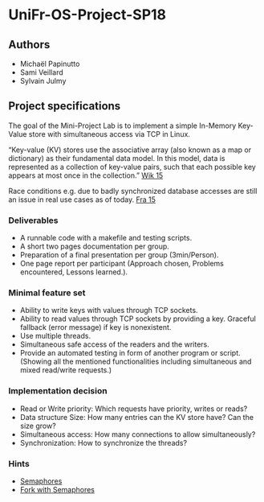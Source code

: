 # UniFr-OS-Project-SP18

## Authors
* Michaël Papinutto
* Sami Veillard
* Sylvain Julmy

## Project specifications

The goal of the Mini-Project Lab is to implement a simple In-Memory Key-Value store with simultaneous access via TCP in Linux.

“Key-value (KV) stores use the associative array (also known as a map or dictionary) as their fundamental data model. In this model, data is represented as a collection of key-value pairs, such that each possible key appears at most once in the collection.” [Wik 15](http://en.wikipedia.org/wiki/NoSQL#Key-value_store)

Race conditions e.g. due to badly synchronized database accesses are still an issue in real use cases as of today. [Fra 15](http://josipfranjkovic.blogspot.ch/2015/04/race-conditions-on-facebook.html)

### Deliverables

* A runnable code with a makefile and testing scripts.
* A short two pages documentation per group.
* Preparation of a final presentation per group (3min/Person).
* One page report per participant (Approach chosen, Problems encountered, Lessons learned.).

### Minimal feature set

* Ability to write keys with values through TCP sockets.
* Ability to read values through TCP sockets by providing a key. Graceful fallback (error
message) if key is nonexistent.
* Use multiple threads.
* Simultaneous safe access of the readers and the writers.
* Provide an automated testing in form of another program or script. (Showing all the mentioned functionalities including simultaneous and mixed read/write requests.)

### Implementation decision

* Read or Write priority: Which requests have priority, writes or reads?
* Data structure Size: How many entries can the KV store have? Can the size grow?
* Simultaneous access: How many connections to allow simultaneously?
* Synchronization: How to synchronize the threads?

### Hints
* [Semaphores](http://web.cs.wpi.edu/~claypool/courses/3013-B01/samples/share-sem.c)
* [Fork with Semaphores](http://cboard.cprogramming.com/c-programming/67202-simple-short-fork-join-parallelization.html#post477394)